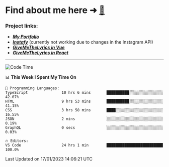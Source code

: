 # Find about me here ➜ [🧑](https://pauabella.dev)

### Project links:
- ***[My Portfolio](https://pauabella.dev)***
- ***[Instafy](https://instafy.me)*** (currently not working due to changes in the Instagram API)
- ***[GiveMeTheLyrics in Vue](https://lyrics.pauabella.dev)***
- ***[GiveMeTheLyrics in React](https://pauabella.dev/GiveMeTheLyrics)***

---
<!--START_SECTION:waka-->
![Code Time](http://img.shields.io/badge/Code%20Time-1%2C790%20hrs%201%20min-blue)

📊 **This Week I Spent My Time On** 

```text
💬 Programming Languages: 
TypeScript               10 hrs 6 mins       ██████████░░░░░░░░░░░░░░░   42.07% 
HTML                     9 hrs 53 mins       ██████████░░░░░░░░░░░░░░░   41.15% 
CSS                      3 hrs 58 mins       ████░░░░░░░░░░░░░░░░░░░░░   16.55% 
JSON                     2 mins              ░░░░░░░░░░░░░░░░░░░░░░░░░   0.19% 
GraphQL                  0 secs              ░░░░░░░░░░░░░░░░░░░░░░░░░   0.03%

🔥 Editors: 
VS Code                  24 hrs 1 min        █████████████████████████   100.0%

```


 Last Updated on 17/01/2023 14:06:21 UTC
<!--END_SECTION:waka-->
